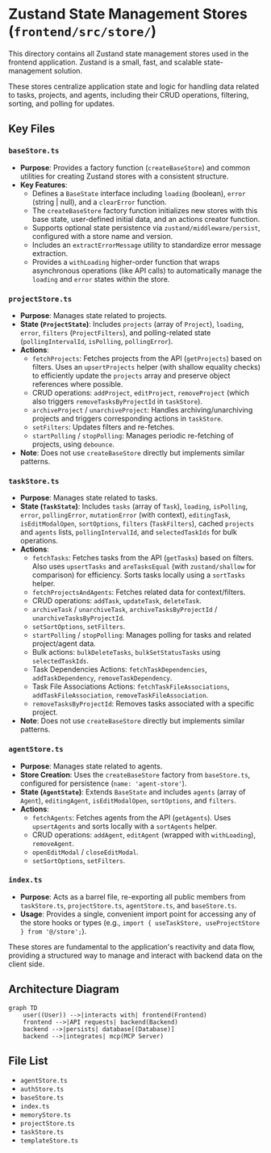 # Zustand State Management Stores (`frontend/src/store/`)

This directory contains all Zustand state management stores used in the frontend application. Zustand is a small, fast, and scalable state-management solution.

These stores centralize application state and logic for handling data related to tasks, projects, and agents, including their CRUD operations, filtering, sorting, and polling for updates.

## Key Files

### `baseStore.ts`

- **Purpose**: Provides a factory function (`createBaseStore`) and common utilities for creating Zustand stores with a consistent structure.
- **Key Features**:
  - Defines a `BaseState` interface including `loading` (boolean), `error` (string | null), and a `clearError` function.
  - The `createBaseStore` factory function initializes new stores with this base state, user-defined initial data, and an actions creator function.
  - Supports optional state persistence via `zustand/middleware/persist`, configured with a store name and version.
  - Includes an `extractErrorMessage` utility to standardize error message extraction.
  - Provides a `withLoading` higher-order function that wraps asynchronous operations (like API calls) to automatically manage the `loading` and `error` states within the store.

### `projectStore.ts`

- **Purpose**: Manages state related to projects.
- **State (`ProjectState`)**: Includes `projects` (array of `Project`), `loading`, `error`, `filters` (`ProjectFilters`), and polling-related state (`pollingIntervalId`, `isPolling`, `pollingError`).
- **Actions**:
  - `fetchProjects`: Fetches projects from the API (`getProjects`) based on filters. Uses an `upsertProjects` helper (with shallow equality checks) to efficiently update the `projects` array and preserve object references where possible.
  - CRUD operations: `addProject`, `editProject`, `removeProject` (which also triggers `removeTasksByProjectId` in `taskStore`).
  - `archiveProject` / `unarchiveProject`: Handles archiving/unarchiving projects and triggers corresponding actions in `taskStore`.
  - `setFilters`: Updates filters and re-fetches.
  - `startPolling` / `stopPolling`: Manages periodic re-fetching of projects, using `debounce`.
- **Note**: Does not use `createBaseStore` directly but implements similar patterns.

### `taskStore.ts`

- **Purpose**: Manages state related to tasks.
- **State (`TaskState`)**: Includes `tasks` (array of `Task`), `loading`, `isPolling`, `error`, `pollingError`, `mutationError` (with context), `editingTask`, `isEditModalOpen`, `sortOptions`, `filters` (`TaskFilters`), cached `projects` and `agents` lists, `pollingIntervalId`, and `selectedTaskIds` for bulk operations.
- **Actions**:
  - `fetchTasks`: Fetches tasks from the API (`getTasks`) based on filters. Also uses `upsertTasks` and `areTasksEqual` (with `zustand/shallow` for comparison) for efficiency. Sorts tasks locally using a `sortTasks` helper.
  - `fetchProjectsAndAgents`: Fetches related data for context/filters.
  - CRUD operations: `addTask`, `updateTask`, `deleteTask`.
  - `archiveTask` / `unarchiveTask`, `archiveTasksByProjectId` / `unarchiveTasksByProjectId`.
  - `setSortOptions`, `setFilters`.
  - `startPolling` / `stopPolling`: Manages polling for tasks and related project/agent data.
  - Bulk actions: `bulkDeleteTasks`, `bulkSetStatusTasks` using `selectedTaskIds`.
  - Task Dependencies Actions: `fetchTaskDependencies`, `addTaskDependency`, `removeTaskDependency`.
  - Task File Associations Actions: `fetchTaskFileAssociations`, `addTaskFileAssociation`, `removeTaskFileAssociation`.
  - `removeTasksByProjectId`: Removes tasks associated with a specific project.
- **Note**: Does not use `createBaseStore` directly but implements similar patterns.

### `agentStore.ts`

- **Purpose**: Manages state related to agents.
- **Store Creation**: Uses the `createBaseStore` factory from `baseStore.ts`, configured for persistence (`name: 'agent-store'`).
- **State (`AgentState`)**: Extends `BaseState` and includes `agents` (array of `Agent`), `editingAgent`, `isEditModalOpen`, `sortOptions`, and `filters`.
- **Actions**:
  - `fetchAgents`: Fetches agents from the API (`getAgents`). Uses `upsertAgents` and sorts locally with a `sortAgents` helper.
  - CRUD operations: `addAgent`, `editAgent` (wrapped with `withLoading`), `removeAgent`.
  - `openEditModal` / `closeEditModal`.
  - `setSortOptions`, `setFilters`.

### `index.ts`

- **Purpose**: Acts as a barrel file, re-exporting all public members from `taskStore.ts`, `projectStore.ts`, `agentStore.ts`, and `baseStore.ts`.
- **Usage**: Provides a single, convenient import point for accessing any of the store hooks or types (e.g., `import { useTaskStore, useProjectStore } from '@/store';`).

These stores are fundamental to the application's reactivity and data flow, providing a structured way to manage and interact with backend data on the client side.

## Architecture Diagram

```mermaid
graph TD
    user((User)) -->|interacts with| frontend(Frontend)
    frontend -->|API requests| backend(Backend)
    backend -->|persists| database[(Database)]
    backend -->|integrates| mcp(MCP Server)
```

<!-- File List Start -->
## File List

- `agentStore.ts`
- `authStore.ts`
- `baseStore.ts`
- `index.ts`
- `memoryStore.ts`
- `projectStore.ts`
- `taskStore.ts`
- `templateStore.ts`

<!-- File List End -->



